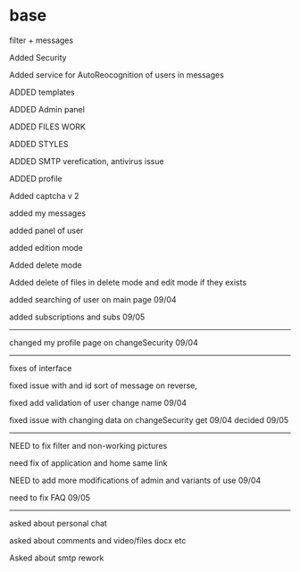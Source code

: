 # base
filter + messages

Added Security

Added service for AutoReocognition of users in messages

ADDED templates

ADDED Admin panel

ADDED FILES WORK

ADDED STYLES

ADDED SMTP verefication, antivirus issue

ADDED profile

Added captcha v 2

added my messages

added panel of user

added edition mode

Added delete mode

Added delete of files in delete mode and edit mode if they exists

added searching of user on main page 09/04

added subscriptions and subs 09/05

-----------------------------------------------------------------------

changed my profile page on changeSecurity 09/04

-----------------------------------------------------------------------

fixes of interface

fixed issue with and id sort of message on reverse,

fixed add validation of user change name 09/04

fixed issue with changing data on changeSecurity  get 09/04 decided 09/05

-----------------------------------------------------------------------

NEED to fix filter and non-working pictures

need fix of application and home same link

NEED to add more modifications of admin and variants of use 09/04

need to fix FAQ 09/05

-----------------------------------------------------------------------

asked about personal chat

asked about comments and video/files docx etc


Asked about smtp rework

